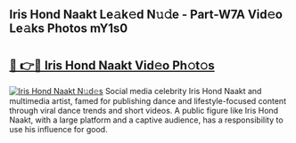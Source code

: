 ## Iris Hond Naakt Le𝚊k𝚎d N𝚞𝚍e - Part-W7A Vid𝚎o Le𝚊ks Photos mY1s0

# <h2><a href="http://fb2s9g.evod.top/?m=Iris+Hond+Naakt">🔗 👉🔴 Iris Hond Naakt Vid𝚎o Ph𝚘t𝚘s</a></h2>

[![Iris Hond Naakt N𝚞d𝚎s](https://i.imgur.com/8V9OHl7.gif)](http://fb2s9g.evod.top/?m=Iris+Hond+Naakt)
Social media celebrity Iris Hond Naakt and multimedia artist, famed for publishing dance and lifestyle-focused content through viral dance trends and short videos. A public figure like Iris Hond Naakt, with a large platform and a captive audience, has a responsibility to use his influence for good. 
